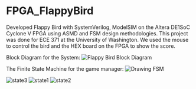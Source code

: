 # FPGA_FlappyBird
Developed Flappy Bird with SystemVerilog, ModelSIM on the Altera DE1SoC Cyclone V FPGA using ASMD and FSM design methodologies. This project was done for ECE 371 at the University of Washington. We used the mouse to control the bird and the HEX board on the FPGA to show the score.

Block Diagram for the System:
![Flappy Bird Block Diagram](https://user-images.githubusercontent.com/32497016/62612247-b68f3f80-b90f-11e9-8ae1-5039be840e4f.png)

The Finite State Machine for the game manager:
![Drawing FSM](https://user-images.githubusercontent.com/32497016/62612248-b68f3f80-b90f-11e9-8615-4789846f430d.png)

![state3](https://user-images.githubusercontent.com/32497016/61892777-5d5fee80-aec1-11e9-8d2d-31659335da62.jpg)
![state1](https://user-images.githubusercontent.com/32497016/61892778-5df88500-aec1-11e9-86f3-72449a0488a7.jpg)
![state2](https://user-images.githubusercontent.com/32497016/61892779-5df88500-aec1-11e9-8551-610a694b0ca3.jpg)
